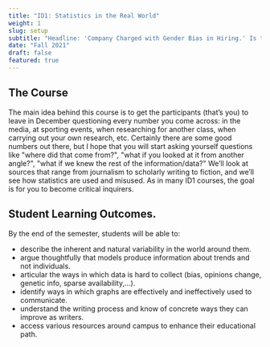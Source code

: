 ```yaml
---
title: "ID1: Statistics in the Real World"
weight: 1
slug: setup
subtitle: "Headline: 'Company Charged with Gender Bias in Hiring.' Is the company biased?  How can we tell?  What do we measure?  The research supporting the headline is probably less definitive than you’d expect.  In this course, we will investigate the practical, ethical, and philosophical issues raised by the use of statistics and algorithmic thinking in realms such as medicine, sports, the law, genetics, and economics.  We will explore issues from the mainstream media (newspapers, webpages, TV) as well as scientific articles in peer-reviewed journals.  To do all of this, we will consider a wide range of statistical topics as well as encountering a range of uses and abuses of statistics in the world today."
date: "Fall 2021"
draft: false
featured: true
---
```


## The Course

The main idea behind this course is to get the participants (that’s you) to leave in December questioning every number you come across: in the media, at sporting events, when researching for another class, when carrying out your own research, etc. Certainly there are some good numbers out there, but I hope that you will start asking yourself questions like "where did that come from?", "what if you looked at it from another angle?", "what if we knew the rest of the information/data?" We’ll look at sources that range from journalism to scholarly writing to fiction, and we’ll see how statistics are used and misused. As in many ID1 courses, the goal is for you to become critical inquirers.

## Student Learning Outcomes.
By the end of the semester, students will be able to:

* describe the inherent and natural variability in the world around them.
* argue thoughtfully that models produce information about trends and not individuals.
* articular the ways in which data is hard to collect (bias, opinions change, genetic info, sparse availability,…).
* identify ways in which graphs are effectively and ineffectively used to communicate.
* understand the writing process and know of concrete ways they can improve as writers.
* access various resources around campus to enhance their educational path.

